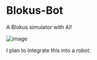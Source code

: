# Blokus-Bot
A Blokus simulator with AI! 

![image](https://user-images.githubusercontent.com/8952781/177494776-96e5a906-a620-4770-8fb1-9b809cdc242c.png)

I plan to integrate this into a robot.

